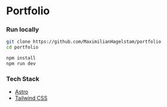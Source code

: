# Portfolio

### Run locally

```bash
git clone https://github.com/MaximilianHagelstam/portfolio
cd portfolio

npm install
npm run dev
```

### Tech Stack

- [Astro](https://astro.build/)
- [Tailwind CSS](https://tailwindcss.com)
